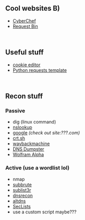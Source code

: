 <style>#downloads { display: none !important; }</style>

## Cool websites B)
* [CyberChef](https://gchq.github.io/CyberChef/)
* [Request Bin](https://requestbin.com/)

&nbsp;

## Useful stuff
* [cookie editor](https://addons.mozilla.org/en-US/firefox/addon/cookie-editor/)
* [Python requests template](/6443/resources/post)

&nbsp;

## Recon stuff
### Passive
* dig (linux command)
* [nslookup](https://www.nslookup.io/)
* [google](https://google.com) *(check out site:???.com)*
* [crt.sh](https://crt.sh/)
* [waybackmachine](https://archive.org/web/)
* [DNS Dumpster](https://dnsdumpster.com/)
* [Wolfram Alpha](https://dnsdumpster.com/)

### Active (use a wordlist lol)
* nmap
* [subbrute](https://github.com/TheRook/subbrute)
* [sublist3r](https://github.com/aboul3la/Sublist3r)
* [dnsrecon](https://github.com/darkoperator/dnsrecon)
* [altdns](https://github.com/infosec-au/altdns)
* [SecLists](https://github.com/danielmiessler/SecLists)
* use a custom script maybe???
